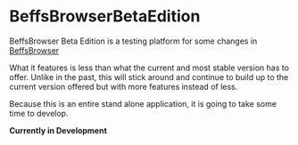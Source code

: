 # BeffsBrowserBetaEdition

BeffsBrowser Beta Edition is a testing platform for some changes in [BeffsBrowser](https://github.com/jdc20181/BeffsBrowser)


What it features is less than what the current and most stable version has to offer. Unlike in the past, this will stick around and continue to build up to the current version offered but with more features instead of less. 

Because this is an entire stand alone application, it is going to take some time to develop. 

**Currently in Development**
